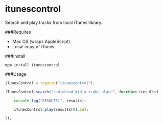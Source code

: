 itunescontrol
=================

Search and play tracks from local iTunes library.

###Requires
- Mac OS (wraps AppleScript)
- Local copy of iTunes


###Install
```shell
npm install itunescontrol
```

###Usage
```javascript
iTunesControl = require("itunescontrol");

iTunesControl.search("radiohead kid a right place", function (results) {

	console.log("RESULTS!", results);

	iTunesControl.play(results[0].id);

});
```
